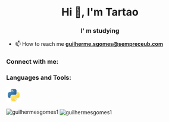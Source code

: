 <h1 align="center">Hi 👋, I'm Tartao</h1>
<h3 align="center">I' m studying</h3>

- 📫 How to reach me **guilherme.sgomes@sempreceub.com**

<h3 align="left">Connect with me:</h3>
<p align="left">
</p>

<h3 align="left">Languages and Tools:</h3>
<p align="left"> <a href="https://www.python.org" target="_blank" rel="noreferrer"> <img src="https://raw.githubusercontent.com/devicons/devicon/master/icons/python/python-original.svg" alt="python" width="40" height="40"/> </a> </p>

<p><img align="left" src="https://github-readme-stats.vercel.app/api/top-langs?username=guilhermesgomes1&show_icons=true&locale=en&layout=compact" alt="guilhermesgomes1" /></p>

<p>&nbsp;<img align="center" src="https://github-readme-stats.vercel.app/api?username=guilhermesgomes1&show_icons=true&locale=en" alt="guilhermesgomes1" /></p>
